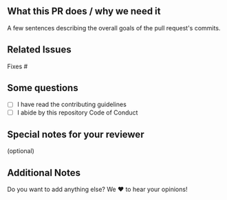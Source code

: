 <!--  Thanks for sending a pull request!  Here are some tips for you:
1. If this is your first time, read our contributor guidelines  https://github.com/hackcu/team/blob/master/.github/CONTRIBUTING.md
-->

## What this PR does / why we need it

A few sentences describing the overall goals of the pull request's commits.

## Related Issues
<!--(optional) Fixes #<issue number>(, fixes #<issue_number>, ...) format, will close the issue(s) when PR gets merged)-->

Fixes #

## Some questions
<!-- You can leave this and check them once the PR has been created. -->

- [ ] I have read the contributing guidelines
- [ ] I abide by this repository Code of Conduct

## Special notes for your reviewer

(optional)

## Additional Notes

Do you want to add anything else? We :heart: to hear your opinions!

